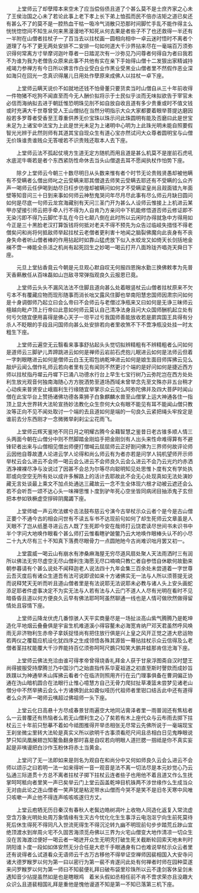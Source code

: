 <!-- { "loadSidebar": true } -->
　　上堂师云了却孽障本来空未了应当偿俗债且道了个甚么莫不是士庶齐家之心未了王侯治国之心未了若论此事上老下孝上长下弟上恤孤而民不倍亦洁矩之道已矣还有甚么不了的莫不是一腔热血干枯一吸冷气消散只恐那时间脚忙手乱不能作得主么恍恍惚惚间不知生从何来黑漫漫地不知死从何去果是者些子不了也还救得一半还有一半附在山僧者拄杖子一了百当去以拄杖画一圆相向相中一卓云迷时悟时不离者个道理了与不了更无两处安排不二安排一句如何道大千沙界拈来尽在一毫端百万须弥识得何常离方寸举摩诃迦叶尊者一日踏泥次有一沙弥见乃问尊者何得自为者曰我若不为谁为我为老僧告众原来此事不共他有实在亲下手始得山僧十二发狠出家精诚持戒竭力参禅方有今日所以佛言作白业受白业作黑业受黑业山僧者里不然假作恶业深如海只在回光一念真识得屠儿日用处作孽原来成佛人以拄杖一卓下座。

　　上堂师云瞒天说价不如就地还钱不怕骨董只要货卖当时山僧自从三十年前收得一件物猪不吃狗不闻直至而今无人酬价拟将示于士民似乎淡而无味拟欲告于宰官未必信而海纳拟去进于朝廷惟恐明珠见刖不如自放自收且道有多少贵重或时不值文钱或时充满大千世尊曾受人王山僧拈在当然分明指示大众大家都要着眼举菩提达磨因般若多罗尊者受香至王尊重供养无价宝珠以珠示问此珠圆明有能及否磨曰此是世宝未足为上诸宝中法宝为上此是世光未足为上诸明中心明为上此珠光明未能自照要假智光光辨于此然则师有其道其宝自现众生有道心宝亦然试问大众尊者圆明宝与山僧无价珠谁贵谁贱众无答嗳若不识贵贱还取本人去下座。

　　上堂师云法不孤起仗境方生道无定方随机而用且道是甚么机莫不是崖前石虎吼水底泥牛嘶若是者个东西紧防性命休去当头山僧退去耳不愿闻执杖作怕势下座。

　　除夕上堂师云今朝三十数尽明日从头数来惟有者个时节无论贵贱贤愚却被他瞒有不受瞒者么僧出师叱之云受瞒来耶其僧退去师笑云受瞒去耶还有不受瞒的么众齐声一喝师云任伊喝到劫尽日枉步彷徨却被瞒问如何才不受瞒梁皇尚且觌面错九年面壁等知音问三十日到来事如何师云神愁鬼哭问年尽月尽此事有尽么师云月缺日圆问如何是尽底一句师云龙宫海藏别有天问三圣门开为甚么人设师云惟接上上机进云某甲亦望接引师云把手牵人行不得为人自肯乃方亲问中下机能修悟道否师云修证即不无染污即不得乃云脚忙手乱在今日七颠八倒在此时所以云闲时办得就急中方得用如今正是三十黑脸老汉打算饭钱将何抵对老夫不得不预先为众告过临岐失措怪不得老僧矣问和尚将何抵敌师举起拄杖云老僧者更利害十地闻之脑裂佛魔向此丧身有不丧身失命者听山僧者棒的作用拈起时如靠山猛虎放下似入水蛟龙又如倚天长剑括地金襕不啻一棒能全杀活之机尚有起死回生之妙喝一喝云打开八面玲珑齐唱尧天舜日下座。

　　元旦上堂拈香竟云今朝是元旦观心默自叹无何报四恩掬水勤三换佛敕孝为先普天香爇散任从百味磊如山岂敌寻常弹指观良久云报恩已竟。

　　上堂师云头头不漏风法法不住脚且道向甚么处着眼竖杖云山僧者拄杖原来不欠亏本不有覆藏应物而现形随事而消长咄又露风住脚也举南阳慧忠国师因肃宗问如何是十身调御师乃起立曰会么帝曰不会师云与老僧过净瓶来又曰如何是无诤三昧师云檀越向毗卢顶上行帝曰此意如何师云莫认自己清净法身且问大众国师酬机起立处有何亏欠随宜便用喜得是佛心天子一坦平过亏我国师善能放收若是罽宾国王具得有分杀人不眨眼的手段且问国师向甚么处安排若向者里收煞不下不啻净瓶没处挂一时太粗生下座。

　　上堂师云遍空无云翳看来事事舒拈起头头觉切拟辨精粗有不辨精粗者么问如何是道师云三脚驴儿弄蹄跳进云如何是禅师云岩前石虎抱儿眠进云如何是法师云但着一字刺眼瞎进云如何是僧师云白玉无瑕包纳乾坤进云如何是娘生面目师挥拂云见么敲炉云闻么僧作礼师云若向者里有见有闻则不然更讨个端的是好问如何是捷近西方师以拄杖指丹墀云丹墀下已涌八功德水行台上早生七宝行树乃云弥陀岂在西方处处利生放光观音何独南海随心方方脱洒势至道场西域未曾举念先至文殊亦非五台稍才心动疾来普贤安止峨眉利生行缘随宜举掌示众云见么阿弥陀佛并及四大菩萨时闻山僧在此宝华台上赞扬诸佛功德各乘狮子白象麒麟水兽至山僧掌上运大神通各住一指顶上显大世界转大法轮宣扬妙法教化众生奈何大众有眼不能见有耳不能闻山僧只教汝等正向不见不闻处取讨一个端的去且道如何是端的一句良久云紧把绳头牢拴定是谁前去分东西刚才一念微微举刹刹尘尘花雨飞。

　　上堂师云辉天鉴地不同日月之明耀古腾今全藉智慧之鉴昔日老古锥多顺人情三头两面今朝在山僧分中则不然脚踏金刚焰手把金刚剑有人出头来性命难得算有不避锋铓者出来与山僧相见僧出师便打僧喊云屈屈师云正好劄问佛为三界师何故评论师云因他自尊故遭人论进云学人论得和尚么师云有为者亦若是问学人钝机望师开示师举杖云会么进云不会师一喝云会么进云不会师良久云会么进云不会乃云光灼灼赤洒洒净裸裸尽净与汝说过了因甚不会总为尔等尽向聪明知见处思惟卜度有文有学处执耶或向空空无所有处以成许多解路上的活计去耶故此不会无心处现真如无法处演妙藏无言处谈最上乘文不加点处通达三藏故云一念不生全体现六根才动被云遮还会么若不会听吾一颂不达心头一味禅思惟卜度到驴年死心空坐皆同病闭目抽添鬼子玄但把本参如铁橛虚空拶碎阴魔蠲下座。

　　上堂师嘘一声云吹法螺兮击法鼓布慈云兮演今古举杖示众云者个是今是古山僧正要个不通今古的相会问世有不读五车书不达现前句如何了却生死师云文章虽是人天眼不了岂从纸墨寻进云古人既了生死即今安在哉师打云饶君读尽世间书未识书中半个字问大地唤作眼看个甚么师打云惟看瞎驴跛鳖乃云大地唤作眼棒头认不的小尽二十九大尽有三十不知真下落费尽眼骨力一点圆阤阤今古尚难识咄月罢又初一。

　　上堂震威一喝云山有崩水有渗桑麻海屋无穷尽道风扇处聚人天法雨洒时三有润所以佛法无穷尽虚空无尽山僧利生海愿无尽口喃喃只教仁者自参悟自休歇何故勤来朝参暮请有个甚么说处不闻释迦老人说法四十九年会集三百余处未尝道着一字世尊云吾灭度后有诸众生道吾有法可说即谤如来十方诸佛实无一法与人所以须菩提无说而说释梵天无听而听且道山僧者里是有法说耶无法说耶未必教与诸人头上安头画蛇添足耶者件虚事决定不为实无法与人若有法与人云门不道人人尽有光明在看时不见暗昏昏且道以何方便良久云早有佛法耶呵呵虽然聊通一线也是人情可做欣然做得留情处且容情下座。

　　上堂师云降龙伏虎几番惊骇人天平实商量尽是一场扯淡高山紫气腾腾乃是乾坤造化平地烟云叠叠俱是宇宙生机难道溪小得容鳌未必海宽肯纳尸邓天君虽然呼风唤雨无非济物利生赤帝子拿妖捉怪尚有把住放行俱是兴上皇之风开正觉之道大悲运物若两仪之覆载应机设化犹四序之生成领悟各殊其源皆一蓦拈拄杖示众云信得及么老僧者茎拄杖能覆大千沙界能持百亿须弥呵呵尺鷃只知笑大鹏井蛙那肯信沧海下座。

　　上堂师云佛法充洽由谁可得孝帝曾得烧香礼拜金人获于甘泉浮图斋自汉时楚王尚得披服受持摩腾兰乃中国沙门之始直指传系华夏祖道之初直至斯时謦欬而成妙旨跌蹼以为神通举禾山挥拂云看者个在临济则照用齐行在云门理事俱备在曹洞偏正协通在沩山暗机圆合在法眼行止惟心噫慧方自己无骨力爬挝扯草凑篮未尝梦见诸老山僧分中不然举拂云会么十方诸佛到此如聋似哑历代祖师者里钳口结舌此中还有道得者么众齐声一喝师云咦超过佛祖师一头下座。

　　上堂云化日高悬十方尽成春景甘雨遍空大地同沾膏泽者里一雨普润还有焦枯者么一云普覆还有热恼者么若无山僧利生之心了矣若有木上座代众与云布雨去掷下拄杖云三十年前只愁摹不着如今祗图推得开举丞相张无尽常云先佛所说于一毫端现宝王刹坐微尘里转大法轮是真实义所以欲明千古事须看咫尺间且丞相白日见鬼睁眼说梦只知凤凰展翅岂知鳌鱼翻身那时喜是自叹若向明眼人道拦腮一掴祗是你不真实妄起是非咦谩把白沙作玉粉休将赤土当黄金。

　　上堂问了无一法即如来是则名为观自在和尚分中又何如师良久云会么进云不会师以颂示之曰若明一法一如来得听一音一观音是法不离一切法尽是本元妙觉心乃云弘通三际道贯十方总不离者拄杖子掷下拄杖云连者些子也用他不着且道又作么生抚掌呵呵秪向者里笑一声已矣举云门上堂云函盖乾坤目机铢两不涉世缘作么生成当众无对由此论之连山僧者一笑声犹是粘泥带水山僧而今哭不是笑不是旧冬天寒中风唯只咳嗽一声止他不得连声咳咳咳遂归方丈。

　　上堂云庖牺无历日秦汉有春秋人老鬓边皓树凋叶上收物人同造化返复入常流虚空含万象光明处处周万象情缘有生灭古今忧化化生生事浮云电泡沤宁向生前死莫待死后休生得死不得同凡入世流死得生不得沉沦转九幽不明现前句步步踏荒丘踄山宜绝顶渡水到岸周火宅不久固苦海须觅舟佛以三界为火宅山僧变大地作清凉一切众生没在苦海渡过便好一喝云者一喝迸开众生无明壳打破生死关截断轮回索天地未判时阴阳谁卜度一段如如体安然无分合任是大悲千手眼通身有口也难说举杖示众云者里还有说得者么试道看众无语师云千古万古移他不得举证空禅师因裴相国入大安寺问诸大德罗睺罗以何为第一曰以密行为第一裴不肯遂问此处有何禅者时师在园种菜遂来问罗睺罗以何为第一师曰不知裴便礼拜曰破布袋里珍珠所以云不逢剑客休呈剑未遇知音少拈提虽然如是也是瞎眼鸡　着米头假如丞相任前不肯不啻求荣亦且没趣大众识么且道裴相国礼拜是重他是愧他谩道不知是第一不知已落第三机下座。

